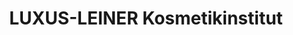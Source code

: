 ---
title: "LUXUS-LEINER Kosmetikinstitut"
url: /essen/luxus-leiner-kosmetikinstitut/
shop: Kosmetik
---